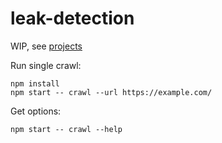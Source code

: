 # leak-detection

WIP, see [projects](https://github.com/stevenwdv/leak-detection/projects?type=beta)

Run single crawl:

```shell
npm install
npm start -- crawl --url https://example.com/
```

Get options:

```shell
npm start -- crawl --help
```
